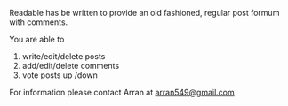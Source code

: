 Readable has be written to provide an old fashioned, regular post formum with comments.

You are able to
1. write/edit/delete posts 
1. add/edit/delete comments
1. vote posts up /down

For information please contact Arran at arran549@gmail.com